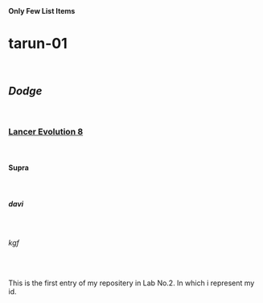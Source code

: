 <html> 
  <head> <b>Only Few List Items </b> <br></head>
  <body>
<b><h1> tarun-01 </h1> </b> <br>
<i><h2> Dodge </h2> </i> <br>
<u><h3> Lancer Evolution 8 </h3> </u> <br>
<h4> Supra </h4> <br>
<h5> davi </h5> <br>
<h6>  kgf </h6> <br>
    <p style="Arial" font size=25>This is the first entry of my repositery in Lab No.2. In which i represent my id.</p>
  </body>
</html>
